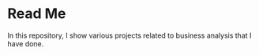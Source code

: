 # Read Me
In this repository, I show various projects related to business analysis that I have done.
